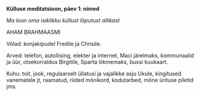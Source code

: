 **Külluse meditatsioon, päev 1: nimed**

*Ma loon oma isiklikku küllust lõputust allikast*

AHAM BRAHMAASMI

Võlad: konjakipudel Fredile ja Chrisile.

Arved: telefon, autoliising, elekter ja internet, Maci järelmaks, kommunaalid ja üür, otsekorraldus Birgitile, Sparta liikmemaks, bussi kuukaart.

Kuhu: toit, jook, regulaarselt üllatusi ja vajalikke asju Ukule, kingitused vanematele jt, raamatud, riided mõnikord, kodutarbed, mõne ürituse piletid jms. 
